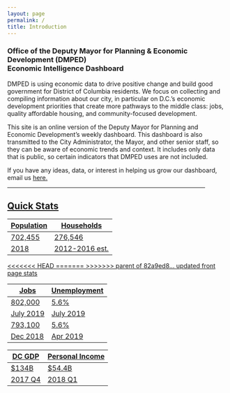 ```yaml
---
layout: page
permalink: /
title: Introduction
---
```


<h3>
Office of the Deputy Mayor for Planning & Economic Development (DMPED) <br/> Economic Intelligence Dashboard 
</h3>

DMPED is using economic data to drive positive change and build good government for District of Columbia residents. We focus on collecting and compiling information about our city, in particular on D.C.’s economic development priorities that create more pathways to the middle class: jobs, quality affordable housing, and community-focused development. 

This site is an online version of the Deputy Mayor for Planning and Economic Development’s weekly dashboard. This dashboard is also transmitted to the City Administrator, the Mayor, and other senior staff, so they can be aware of economic trends and context. It includes only data that is public, so certain indicators that DMPED uses are not included. 

If you have any ideas, data, or interest in helping us grow our dashboard, email us <a href="mailto:dmped.econintel@dc.gov">here. 


<hr style="width: 454px; margin:1em 0">

<h2> Quick Stats </h2>

<div class="datatable">
	<table>
		<thead>
			<tr><th>Population</th><th>Households</th>
		<tbody>
			<tr class="headline-data"><td>702,455</td><td>276,546</td></tr>	
			<tr><td>2018</td><td>2012-2016 est.</td></tr>
		</tbody>
	<table>
		<thead>
			<tr><th>Jobs</th><th>Unemployment</th>
		<tbody>
<<<<<<< HEAD
			<tr class="headline-data"><td>802,000</td><td>5.6%</td></tr>	
			<tr><td>July 2019</td><td>July 2019</td></tr> 
=======
			<tr class="headline-data"><td>793,100</td><td>5.6%</td></tr>	
			<tr><td>Dec 2018</td><td>Apr 2019</td></tr>
>>>>>>> parent of 82a9ed8... updated front page stats
		</tbody>
	<table>
		<thead>
			<tr><th>DC GDP</th><th>Personal Income</th>
		<tbody>
			<tr class="headline-data"><td>$134B</td><td>$54.4B</td></tr>	
			<tr><td>2017 Q4</td><td>2018 Q1</td></tr>
		</tbody>




